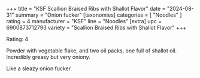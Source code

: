 +++
title = "KSF Scallion Braised Ribs with Shallot Flavor"
date = "2024-08-31"
summary = "Onion fucker"
[taxonomies]
categories = [ "Noodles" ]
rating = 4
manufacturer = "KSF"
line = "Noodles"
[extra]
upc = 6900873712793
variety = "Scallion Braised Ribs with Shallot Flavor"
+++

Rating: 4

Powder with vegetable flake, and two oil packs, one full of shallot oil.
Incredibly greasy but very oniony.

Like a sleazy onion fucker.
